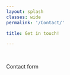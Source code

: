 ```yaml
---
layout: splash
classes: wide
permalink: '/Contact/'

title: Get in touch!

---
```


<br>

Contact form